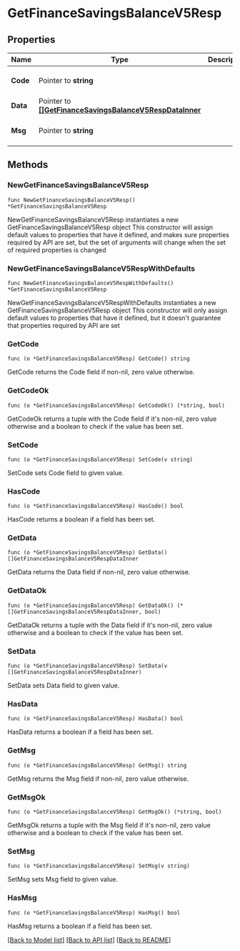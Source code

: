 # GetFinanceSavingsBalanceV5Resp

## Properties

Name | Type | Description | Notes
------------ | ------------- | ------------- | -------------
**Code** | Pointer to **string** |  | [optional] [default to ""]
**Data** | Pointer to [**[]GetFinanceSavingsBalanceV5RespDataInner**](GetFinanceSavingsBalanceV5RespDataInner.md) |  | [optional] 
**Msg** | Pointer to **string** |  | [optional] [default to ""]

## Methods

### NewGetFinanceSavingsBalanceV5Resp

`func NewGetFinanceSavingsBalanceV5Resp() *GetFinanceSavingsBalanceV5Resp`

NewGetFinanceSavingsBalanceV5Resp instantiates a new GetFinanceSavingsBalanceV5Resp object
This constructor will assign default values to properties that have it defined,
and makes sure properties required by API are set, but the set of arguments
will change when the set of required properties is changed

### NewGetFinanceSavingsBalanceV5RespWithDefaults

`func NewGetFinanceSavingsBalanceV5RespWithDefaults() *GetFinanceSavingsBalanceV5Resp`

NewGetFinanceSavingsBalanceV5RespWithDefaults instantiates a new GetFinanceSavingsBalanceV5Resp object
This constructor will only assign default values to properties that have it defined,
but it doesn't guarantee that properties required by API are set

### GetCode

`func (o *GetFinanceSavingsBalanceV5Resp) GetCode() string`

GetCode returns the Code field if non-nil, zero value otherwise.

### GetCodeOk

`func (o *GetFinanceSavingsBalanceV5Resp) GetCodeOk() (*string, bool)`

GetCodeOk returns a tuple with the Code field if it's non-nil, zero value otherwise
and a boolean to check if the value has been set.

### SetCode

`func (o *GetFinanceSavingsBalanceV5Resp) SetCode(v string)`

SetCode sets Code field to given value.

### HasCode

`func (o *GetFinanceSavingsBalanceV5Resp) HasCode() bool`

HasCode returns a boolean if a field has been set.

### GetData

`func (o *GetFinanceSavingsBalanceV5Resp) GetData() []GetFinanceSavingsBalanceV5RespDataInner`

GetData returns the Data field if non-nil, zero value otherwise.

### GetDataOk

`func (o *GetFinanceSavingsBalanceV5Resp) GetDataOk() (*[]GetFinanceSavingsBalanceV5RespDataInner, bool)`

GetDataOk returns a tuple with the Data field if it's non-nil, zero value otherwise
and a boolean to check if the value has been set.

### SetData

`func (o *GetFinanceSavingsBalanceV5Resp) SetData(v []GetFinanceSavingsBalanceV5RespDataInner)`

SetData sets Data field to given value.

### HasData

`func (o *GetFinanceSavingsBalanceV5Resp) HasData() bool`

HasData returns a boolean if a field has been set.

### GetMsg

`func (o *GetFinanceSavingsBalanceV5Resp) GetMsg() string`

GetMsg returns the Msg field if non-nil, zero value otherwise.

### GetMsgOk

`func (o *GetFinanceSavingsBalanceV5Resp) GetMsgOk() (*string, bool)`

GetMsgOk returns a tuple with the Msg field if it's non-nil, zero value otherwise
and a boolean to check if the value has been set.

### SetMsg

`func (o *GetFinanceSavingsBalanceV5Resp) SetMsg(v string)`

SetMsg sets Msg field to given value.

### HasMsg

`func (o *GetFinanceSavingsBalanceV5Resp) HasMsg() bool`

HasMsg returns a boolean if a field has been set.


[[Back to Model list]](../README.md#documentation-for-models) [[Back to API list]](../README.md#documentation-for-api-endpoints) [[Back to README]](../README.md)


